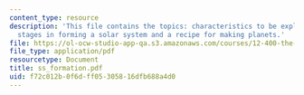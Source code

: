 ```yaml
---
content_type: resource
description: 'This file contains the topics: characteristics to be explained by theory,
  stages in forming a solar system and a recipe for making planets.'
file: https://ol-ocw-studio-app-qa.s3.amazonaws.com/courses/12-400-the-solar-system-spring-2006/f72c012b0f6dff05305816dfb688a4d0_ss_formation.pdf
file_type: application/pdf
resourcetype: Document
title: ss_formation.pdf
uid: f72c012b-0f6d-ff05-3058-16dfb688a4d0
---
```

